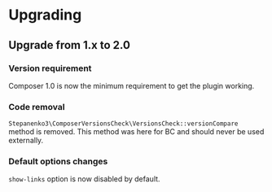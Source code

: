 # Upgrading

## Upgrade from 1.x to 2.0

### Version requirement

Composer 1.0 is now the minimum requirement to get the plugin working.

### Code removal

`Stepanenko3\ComposerVersionsCheck\VersionsCheck::versionCompare` method is removed.
This method was here for BC and should never be used externally.

### Default options changes

`show-links` option is now disabled by default.
